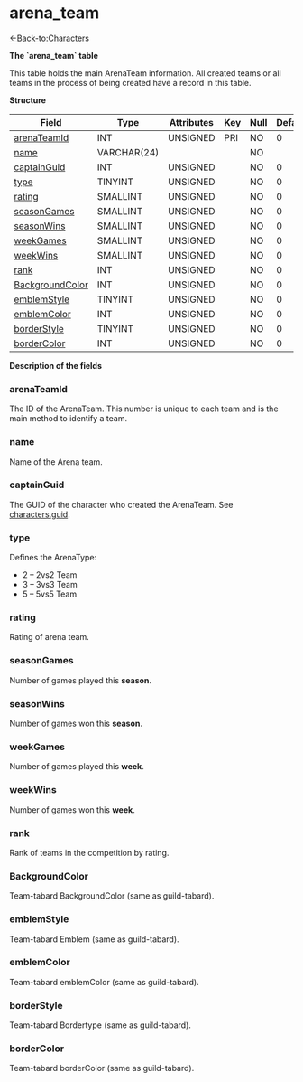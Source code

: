 # arena\_team

[<-Back-to:Characters](database-characters.md)

**The \`arena\_team\` table**

This table holds the main ArenaTeam information. All created teams or all teams in the process of being created have a record in this table.

**Structure**

| Field                 | Type        | Attributes | Key | Null | Default | Extra  | Comment |
| --------------------- | ----------- | ---------- | --- | ---- | ------- | ------ | ------- |
| [arenaTeamId][1]      | INT         | UNSIGNED   | PRI | NO   | 0       | Unique |         |
| [name][2]             | VARCHAR(24) |            |     | NO   |         |        |         |
| [captainGuid][3]      | INT         | UNSIGNED   |     | NO   | 0       |        |         |
| [type][4]             | TINYINT     | UNSIGNED   |     | NO   | 0       |        |         |
| [rating][5]           | SMALLINT    | UNSIGNED   |     | NO   | 0       |        |         |
| [seasonGames][6]      | SMALLINT    | UNSIGNED   |     | NO   | 0       |        |         |
| [seasonWins][7]       | SMALLINT    | UNSIGNED   |     | NO   | 0       |        |         |
| [weekGames][8]        | SMALLINT    | UNSIGNED   |     | NO   | 0       |        |         |
| [weekWins][9]         | SMALLINT    | UNSIGNED   |     | NO   | 0       |        |         |
| [rank][10]            | INT         | UNSIGNED   |     | NO   | 0       |        |         |
| [BackgroundColor][11] | INT         | UNSIGNED   |     | NO   | 0       |        |         |
| [emblemStyle][12]     | TINYINT     | UNSIGNED   |     | NO   | 0       |        |         |
| [emblemColor][13]     | INT         | UNSIGNED   |     | NO   | 0       |        |         |
| [borderStyle][14]     | TINYINT     | UNSIGNED   |     | NO   | 0       |        |         |
| [borderColor][15]     | INT         | UNSIGNED   |     | NO   | 0       |        |         |

[1]: #arenateamid
[2]: #name
[3]: #captainguid
[4]: #type
[5]: #rating
[6]: #seasongames
[7]: #seasonwins
[8]: #weekgames
[9]: #weekwins
[10]: #rank
[11]: #backgroundcolor
[12]: #emblemstyle
[13]: #emblemcolor
[14]: #borderstyle
[15]: #bordercolor

**Description of the fields**

### arenaTeamId

The ID of the ArenaTeam. This number is unique to each team and is the main method to identify a team.

### name

Name of the Arena team.

### captainGuid

The GUID of the character who created the ArenaTeam. See [characters.guid](characters#guid).

### type

Defines the ArenaType:

- 2 – 2vs2 Team
- 3 – 3vs3 Team
- 5 – 5vs5 Team

### rating

Rating of arena team.

### seasonGames

Number of games played this **season**.

### seasonWins

Number of games won this **season**.

### weekGames

Number of games played this **week**.

### weekWins

Number of games won this **week**.

### rank

Rank of teams in the competition by rating.

### BackgroundColor

Team-tabard BackgroundColor (same as guild-tabard).

### emblemStyle

Team-tabard Emblem (same as guild-tabard).

### emblemColor

Team-tabard emblemColor (same as guild-tabard).

### borderStyle

Team-tabard Bordertype (same as guild-tabard).

### borderColor

Team-tabard borderColor (same as guild-tabard).

